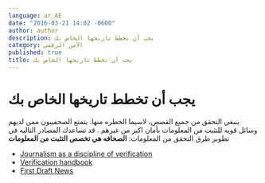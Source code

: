 ```yaml
---
language: ar_AE
date: "2016-03-21 14:02 -0600"
author: author
description: يجب أن تخطط تاريخها الخاص بك
category: الأمن الرقمي
published: true
title: يجب أن تخطط تاريخها الخاص بك
---
```


# يجب أن تخطط تاريخها الخاص بك

ينبغي التحقق من جميع القصص، ﻻسيما الخطره منها. يتمتع الصحفييون ممن لديهم وسائل قويه للتثبت من المعلومات بأمان اكبر من غيرهم .
 قد تساعدك المصادر التاليه في تطوير طرق التحقق من المعلومات:
**الصحافه هي تخصص التثبت من المعلومات**
 
- [Journalism as a discipline of verification](http://www.americanpressinstitute.org/jo)
- [Verification handbook](http://www.verificationhandbook.net)
- [First Draft News](http://firstdraftnews.com)


